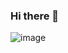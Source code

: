 ### Hi there 👋
![image](https://github.com/Hanh20021706/Hanh20021706/assets/97077296/ccfacc66-4796-4c40-bfa6-f33c16ea7198)

<!--
**Hanh20021706/Hanh20021706** is a ✨ _special_ ✨ repository because its `README.md` (this file) appears on your GitHub profile.

Here are some ideas to get you started:

- 🔭 I’m currently working on ...
- 🌱 I’m currently learning ...
- 👯 I’m looking to collaborate on ...
- 🤔 I’m looking for help with ...
- 💬 Ask me about ...
- 📫 How to reach me: ...
- 😄 Pronouns: ...
- ⚡ Fun fact: ...
-->
